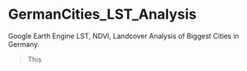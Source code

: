 # GermanCities_LST_Analysis
Google Earth Engine LST, NDVI, Landcover Analysis of Biggest Cities in Germany.
> This 
